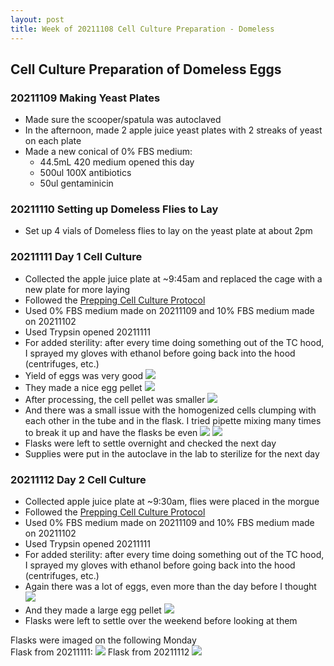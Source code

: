 ```yaml
---
layout: post
title: Week of 20211108 Cell Culture Preparation - Domeless
---
```


## Cell Culture Preparation of Domeless Eggs

### 20211109 Making Yeast Plates

- Made sure the scooper/spatula was autoclaved
- In the afternoon, made 2 apple juice yeast plates with 2 streaks of yeast on each plate
- Made a new conical of 0% FBS medium:
  - 44.5mL 420 medium opened this day
  - 500ul 100X antibiotics
  - 50ul gentaminicin

### 20211110 Setting up Domeless Flies to Lay

- Set up 4 vials of Domeless flies to lay on the yeast plate at about 2pm

### 20211111 Day 1 Cell Culture
- Collected the apple juice plate at ~9:45am and replaced the cage with a new plate for more laying
- Followed the [Prepping Cell Culture Protocol](https://meschedl.github.io/Unckless-Lab-Notebook-Maggie/2021/10/26/cell-culture-protocol.html)
- Used 0% FBS medium made on 20211109 and 10% FBS medium made on 20211102
- Used Trypsin opened 20211111
- For added sterility: after every time doing something out of the TC hood, I sprayed my gloves with ethanol before going back into the hood (centrifuges, etc.)
- Yield of eggs was very good
![](https://raw.githubusercontent.com/meschedl/Unckless-Lab-Notebook-Maggie/master/images/20211111-domeless-filter.jpeg)
- They made a nice egg pellet
![](https://raw.githubusercontent.com/meschedl/Unckless-Lab-Notebook-Maggie/master/images/20211111-domeless-egg-pellet.jpeg)
- After processing, the cell pellet was smaller
![](https://raw.githubusercontent.com/meschedl/Unckless-Lab-Notebook-Maggie/master/images/29211111-domeless-cell-pellet.jpeg)
- And there was a small issue with the homogenized cells clumping with each other in the tube and in the flask. I tried pipette mixing many times to break it up and have the flasks be even
![](https://raw.githubusercontent.com/meschedl/Unckless-Lab-Notebook-Maggie/master/images/20211111-domeless-cell-clump-tube.jpeg)
![](https://raw.githubusercontent.com/meschedl/Unckless-Lab-Notebook-Maggie/master/images/20211111-domeless-cell-clump-flask.jpeg)
- Flasks were left to settle overnight and checked the next day
- Supplies were put in the autoclave in the lab to sterilize for the next day


### 20211112 Day 2 Cell Culture
- Collected apple juice plate at ~9:30am, flies were placed in the morgue
- Followed the [Prepping Cell Culture Protocol](https://meschedl.github.io/Unckless-Lab-Notebook-Maggie/2021/10/26/cell-culture-protocol.html)
- Used 0% FBS medium made on 20211109 and 10% FBS medium made on 20211102
- Used Trypsin opened 20211111
- For added sterility: after every time doing something out of the TC hood, I sprayed my gloves with ethanol before going back into the hood (centrifuges, etc.)
- Again there was a lot of eggs, even more than the day before I thought
![](https://raw.githubusercontent.com/meschedl/Unckless-Lab-Notebook-Maggie/master/images/20211112-domeless-filter.jpeg)
- And they made a large egg pellet
![](https://raw.githubusercontent.com/meschedl/Unckless-Lab-Notebook-Maggie/master/images/20211112-domeless-egg-pellet.jpeg)
- Flasks were left to settle over the weekend before looking at them

Flasks were imaged on the following Monday  
Flask from 20211111:
![](https://raw.githubusercontent.com/meschedl/Unckless-Lab-Notebook-Maggie/master/images/20211111-domeless.jpeg)
Flask from 20211112
![](https://raw.githubusercontent.com/meschedl/Unckless-Lab-Notebook-Maggie/master/images/20211112-domeless.jpeg)
